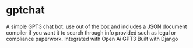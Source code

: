 # gptchat
A simple GPT3 chat bot. use out of the box and includes a JSON document compiler if you want it to search through info provided such as legal or compliance paperwork.
Integrated with Open Ai GPT3
Built with Django

